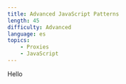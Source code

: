 ```yaml
---
title: Advanced JavaScript Patterns
length: 45
difficulty: Advanced
language: es
topics:
    - Proxies
    - JavaScript
---
```



Hello
